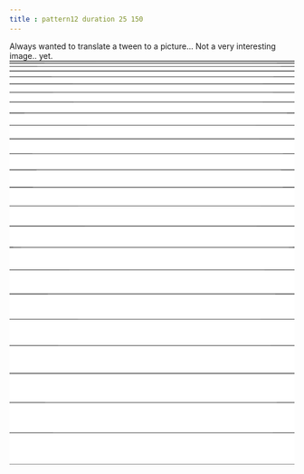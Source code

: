 ```yaml
---
title : pattern12 duration 25 150
---
```

Always wanted to translate a tween to a picture... Not a very interesting image.. yet.
![pattern12_duration_25_150.png](../img/pattern12_duration_25_150.png)
